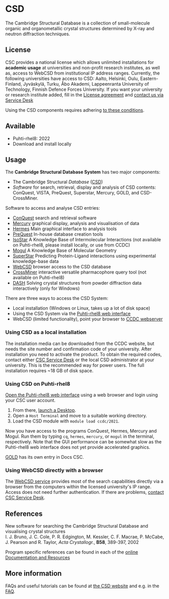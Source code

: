 # CSD

The Cambridge Structural Database is a collection of small-molecule
organic and organometallic crystal structures determined by X-ray and
neutron diffraction techniques.

## License
CSC provides a national license
which allows unlimited installations for **academic usage** at universities
and non-profit research institutes, as well as,
access to WebCSD from institutional IP address ranges. Currently, the
following universities have access to CSD: Aalto, Helsinki, Oulu,
Eastern-Finland, Jyväskylä, Turku, Åbo Akademi, Lappeenranta University
of Technology, Finnish Defence Forces University. If you want your
university or research institute added, fill in the 
[License agreement](../img/CSDLicenseAgreementTemplateNAC.pdf) 
and [contact us via Service Desk](../support/contact.md)

Using the CSD components requires adhering [to these conditions](../img/CSDLicenseAgreementTemplateNAC.pdf).

## Available

- Puhti-rhel8: 2022
- Download and install locally

## Usage

The **Cambridge Structural Database System** has two major components:

-   The Cambridge Structural *Database* ([CSD])
-   *Software* for search, retrieval, display and analysis of CSD
    contents: ConQuest, VISTA, PreQuest, Superstar, Mercury, GOLD, and
    CSD-CrossMiner.

Software to access and analyse CSD entries:

-   [ConQuest] search and retrieval software
-   [Mercury] graphical display, analysis and visualisation of data
-   [Hermes] Main graphical interface to analysis tools
-   [PreQuest] In-house database creation tools
-   [IsoStar] A Knowledge Base of Intermolecular Interactions (not
    available on Puhti-rhel8, please install locally, or use from CCDC)
-   [Mogul] A Knowledge Base of Molecular Geometry
-   [SuperStar]
    Predicting Protein-Ligand interactions using experimental
    knowledge-base data
-   [WebCSD] browser access to the CSD database
-   [CrossMiner] interactive versatile pharmacophore query tool (not available on Puhti-rhel8)
-   [DASH] Solving crystal structures from powder diffraction data
    interactively (only for Windows)

There are three ways to access the CSD System:

-   Local installation (Windows or Linux, takes up a lot of disk space)
-   Using the CSD System via the [Puhti-rhel8 web interface](../computing/webinterface/index.md)
-   WebCSD (limited functionality), point your browser to [CCDC webserver](http://webcsd.ccdc.cam.ac.uk/)

### Using CSD as a local installation

The installation media can be downloaded from the CCDC website, but
needs the site number and confirmation code of your university. After
installation you need to activate the product. To obtain the required
codes, contact either [CSC Service Desk](../support/contact.md)
or the local CSD administrator at your university. This is the
recommended way for power users. The full installation requires ~18 GB of disk space.

### Using CSD on Puhti-rhel8

[Open the Puhti-rhel8 web interface](https://puhti.csc.fi/) using a web browser and login using your CSC user account.

1. From there, [launch a Desktop](../computing/webinterface/desktop.md#launching).
2. Open a `Host Terminal` and  move to a suitable working directory.
3. Load the CSD module with `module load ccdc/2021`.

Now you have access to the programs ConQuest, Hermes, Mercury and Mogul. Run them by typing `cq`, `hermes`, `mercury`, or `mogul` in the terminal, respectively. Note that the GUI performance can be somewhat slow as the Puhti-rhel8 web interface does not yet provide accelerated graphics.

[GOLD](gold.md) has its own entry in Docs CSC.

### Using WebCSD directly with a browser

The [WebCSD service](https://www.ccdc.cam.ac.uk/structures) 
provides most of the search capabilities directly via a browser from
the computers within the licensed university's IP range. Access does not need
further authentication. If there are problems, [contact CSC
Service Desk](../support/contact.md).

## References

New software for searching the Cambridge Structural Database and
visualising crystal structures  
I. J. Bruno, J. C. Cole, P. R. Edgington, M. Kessler, C. F. Macrae, P.
McCabe, J. Pearson and R. Taylor, *Acta Crystallogr.*, **B58**, 389-397,
2002

Program specific references can be found in each of the
[online Documentation and Resources](https://www.ccdc.cam.ac.uk/support-and-resources/ccdcresources/)

## More information


FAQs and useful tutorials can be found at [the CSD website](https://www.ccdc.cam.ac.uk/support-and-resources) and e.g. in the [FAQ](https://www.ccdc.cam.ac.uk/support-and-resources/Support/search?c=Product+Reference).

  [CSD]: http://www.ccdc.cam.ac.uk/products/csd_system
  [License agreement]: https://research.csc.fi/documents/48467/73370/CCDC+License+Agreement+Template.pdf/bea49ea1-a6ee-4e7e-94d3-9b7ef8e3a361
  [ConQuest]: http://www.ccdc.cam.ac.uk/Solutions/CSDSystem/Pages/ConQuest.aspx
  [Mercury]: https://www.ccdc.cam.ac.uk/solutions/csd-system/components/mercury/
  [Hermes]: https://www.ccdc.cam.ac.uk/support-and-resources/ccdcresources/Hermes_User_Guide.pdf
  [PreQuest]: http://www.ccdc.cam.ac.uk/Solutions/CSDSystem/Pages/PreQuest.aspx
  [IsoStar]: http://www.ccdc.cam.ac.uk/Solutions/CSDSystem/Pages/IsoStar.aspx
  [Mogul]: http://www.ccdc.cam.ac.uk/Solutions/CSDSystem/Pages/Mogul.aspx
  [SuperStar]: http://www.ccdc.cam.ac.uk/Solutions/LifeSciences/Pages/SuperStar.aspx
  [WebCSD]: http://www.ccdc.cam.ac.uk/Solutions/CSDSystem/Pages/WebCSD.aspx
  [SolidFormModule]: http://www.ccdc.cam.ac.uk/Solutions/CSDSolidFormSuite/Pages/SolidFormModule.aspx
  [CrossMiner]: https://www.ccdc.cam.ac.uk/solutions/csd-discovery/components/CSD-CrossMiner/
  [DASH]: http://www.ccdc.cam.ac.uk/Solutions/PowderDiffraction/Pages/DASH.aspx

